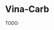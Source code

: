 # Vina-Carb

TODO:

[^nivedha2016vinacarb]: Nivedha, A. K., Thieker, D. F., Makeneni, S., Hu, H., & Woods, R. J. (2016). Vina-Carb: improving glycosidic angles during carbohydrate docking. *Journal of chemical theory and computation, 12*(2), 892-901. DOI: [10.1021/acs.jctc.5b00834](https://doi.org/10.1021/acs.jctc.5b00834)
